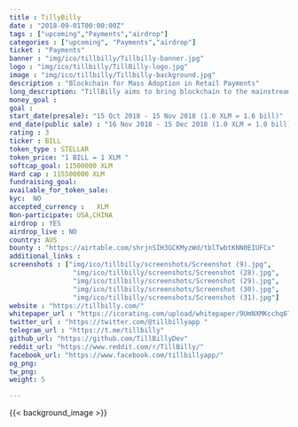 ```yaml
---
title : TillyBilly
date : "2018-09-01T00:00:00Z"
tags : ["upcoming","Payments","airdrop"]
categories : ["upcoming", "Payments","airdrop"]
ticket : "Payments"
banner : "img/ico/tillbilly/Tillbilly-banner.jpg"
logo : "img/ico/tillbilly/TillBilly-logo.jpg"
image : "img/ico/tillbilly/Tillbilly-background.jpg"
description : "Blockchain for Mass Adoption in Retail Payments"
long_description: "TillBilly aims to bring blockchain to the mainstream retail. TillBilly is a Stellar based digital payments network with a unique point of sale hardware terminal that empowers everyday shoppers to make contactless payments, automatically get digital receipts (tax invoices) and collect loyalty reward points, without the complexity or price volatility associated with cryptocurrencies TillBilly bypasses the middlemen Merchant Services providers (card processing companies, payment gateways) who charge high processing fees per transaction (1.5% - 3.5%) and provides an ultra low fee payments network, so the shopper pays less, and the merchant gets more Protects both shoppers and merchants against any cryptocurrency price volatility. Provides a seamless way of funding wallets within app, and making payments through our proprietary tap-and-go (NFC) payment terminals. Complexities of blockchain and cryptocurrencies are hidden from shoppers and merchants."
money_goal :
goal :
start_date(presale): "15 Oct 2018 - 15 Nov 2018 (1.0 XLM = 1.6 bill)"
end_date(public sale) : "16 Nov 2018 - 15 Dec 2018 (1.0 XLM = 1.0 bill)"
rating : 3
ticker : BILL
token_type : STELLAR
token_price: "1 BILL = 1 XLM "
softcap_goal: 11500000 XLM
Hard cap : 115500000 XLM
fundraising_goal:
available_for_token_sale:
kyc:  NO
accepted_currency :   XLM
Non-participate: USA,CHINA
airdrop : YES
airdrop_live : NO
country: AUS
bounty : "https://airtable.com/shrjnSIH3GCKMyzWd/tblTwbtKNN0EIUFCx"
additional_links :
screenshots : ["img/ico/tillbilly/screenshots/Screenshot (9).jpg",
                "img/ico/tillbilly/screenshots/Screenshot (28).jpg",
                "img/ico/tillbilly/screenshots/Screenshot (29).jpg",
                "img/ico/tillbilly/screenshots/Screenshot (30).jpg",
                "img/ico/tillbilly/screenshots/Screenshot (31).jpg"]
website : "https://tillbilly.com/"
whitepaper_url : "https://icorating.com/upload/whitepaper/9UmNXMKcchq6TfxoZdTQWKcMPkrnttfWkKCAQriL.pdf"
twitter_url : "https://twitter.com/@tillbillyapp "
telegram_url : "https://t.me/tillbilly"
github_url: "https://github.com/TillBillyDev"
reddit_url: "https://www.reddit.com/r/TillBilly/"
facebook_url: "https://www.facebook.com/tillbillyapp/"
og_png:
tw_png:
weight: 5

---
```



{{< background_image >}}
